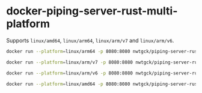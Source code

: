 # docker-piping-server-rust-multi-platform

Supports `linux/amd64`, `linux/arm64`, `linux/arm/v7` and `linux/arm/v6`.

```bash
docker run --platform=linux/arm64 -p 8080:8080 nwtgck/piping-server-rust-multi-platform
```

```bash
docker run --platform=linux/arm/v7 -p 8080:8080 nwtgck/piping-server-rust-multi-platform
```

```bash
docker run --platform=linux/arm/v6 -p 8080:8080 nwtgck/piping-server-rust-multi-platform
```

```bash
docker run --platform=linux/amd64 -p 8080:8080 nwtgck/piping-server-rust-multi-platform
```
